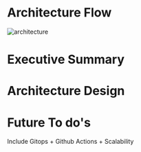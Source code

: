 # Architecture Flow
![architecture](https://github.com/user-attachments/assets/901790c4-634f-4797-9853-eec3ff027394)
# Executive Summary
# Architecture Design


# Future To do's
Include Gitops + Github Actions + Scalability 